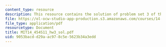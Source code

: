 ```yaml
---
content_type: resource
description: This resource contains the solution of problem set 3 of this course.
file: https://ol-ocw-studio-app-production.s3.amazonaws.com/courses/14-454-economic-crises-spring-2011/9053bacdd29aac978c5e5623b34a3edd_MIT14_454S11_hw3_sol.pdf
file_type: application/pdf
resourcetype: Document
title: MIT14_454S11_hw3_sol.pdf
uid: 9053bacd-d29a-ac97-8c5e-5623b34a3edd
---
```

